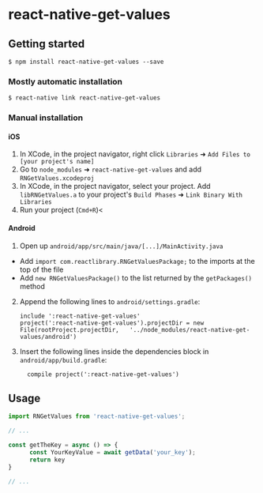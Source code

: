 
# react-native-get-values

## Getting started

`$ npm install react-native-get-values --save`

### Mostly automatic installation

`$ react-native link react-native-get-values`

### Manual installation


#### iOS

1. In XCode, in the project navigator, right click `Libraries` ➜ `Add Files to [your project's name]`
2. Go to `node_modules` ➜ `react-native-get-values` and add `RNGetValues.xcodeproj`
3. In XCode, in the project navigator, select your project. Add `libRNGetValues.a` to your project's `Build Phases` ➜ `Link Binary With Libraries`
4. Run your project (`Cmd+R`)<

#### Android

1. Open up `android/app/src/main/java/[...]/MainActivity.java`
  - Add `import com.reactlibrary.RNGetValuesPackage;` to the imports at the top of the file
  - Add `new RNGetValuesPackage()` to the list returned by the `getPackages()` method
2. Append the following lines to `android/settings.gradle`:
  	```
  	include ':react-native-get-values'
  	project(':react-native-get-values').projectDir = new File(rootProject.projectDir, 	'../node_modules/react-native-get-values/android')
  	```
3. Insert the following lines inside the dependencies block in `android/app/build.gradle`:
  	```
      compile project(':react-native-get-values')
  	```


## Usage
```javascript
import RNGetValues from 'react-native-get-values';

// ...

const getTheKey = async () => {
      const YourKeyValue = await getData('your_key');
      return key
}

// ...

```
  